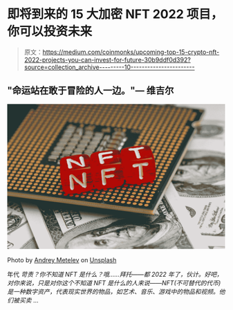 # 即将到来的 15 大加密 NFT 2022 项目，你可以投资未来

> 原文：<https://medium.com/coinmonks/upcoming-top-15-crypto-nft-2022-projects-you-can-invest-for-future-30b9ddf0d392?source=collection_archive---------10----------------------->

## "命运站在敢于冒险的人一边。"— **维吉尔**

![](img/2ef173310b5ebdef5bf8e4a33e52f861.png)

Photo by [Andrey Metelev](https://unsplash.com/@metelevan?utm_source=medium&utm_medium=referral) on [Unsplash](https://unsplash.com?utm_source=medium&utm_medium=referral)

年代 *苛责？你不知道 NFT 是什么？哦……拜托——都 2022 年了，伙计。好吧，对你来说，只是对你这个不知道 NFT 是什么的人来说——NFT(不可替代的代币)是一种数字资产，代表现实世界的物品，如艺术、音乐、游戏中的物品和视频。他们被买卖* …